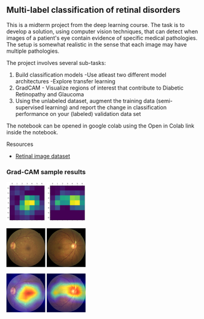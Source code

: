 ## Multi-label classification of retinal disorders

This is a midterm project from the deep learning course. The task is to develop a solution, using computer vision techniques, that can detect when images of a patient's eye contain evidence of specific medical pathologies. The setup is somewhat realistic in the sense that each image may have multiple pathologies.

The project involves several sub-tasks:

1. Build classification models
   -Use atleast two different model architectures
   -Explore transfer learning
2. GradCAM - Visualize regions of interest that contribute to Diabetic Retinopathy and Glaucoma
3. Using the unlabeled dataset, augment the training data (semi-supervised learning) and report the change in classification performance on your (labeled) validation data set

The notebook can be opened in google colab using the Open in Colab link inside the notebook.

Resources

- [Retinal image dataset](https://www.kaggle.com/c/vietai-advance-course-retinal-disease-detection/overview)

### Grad-CAM sample results
<p float="left">
<img src=".github\readme\gc11.png" width=20% height=20%>
<img src=".github\readme\gc12.png" width=20% height=20%>
</p>
<p float="left">
<img src=".github\readme\gc21.png" width=20% height=20%>
<img src=".github\readme\gc22.png" width=20% height=20%>
</p>
<p float="left">
<img src=".github\readme\gc31.png" width=20% height=20%>
<img src=".github\readme\gc32.png" width=20% height=20%>
</p>